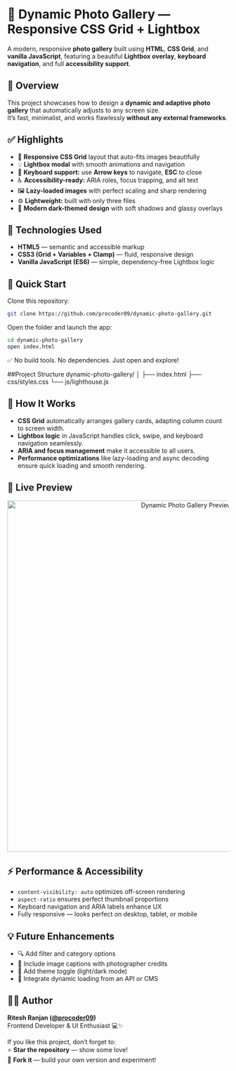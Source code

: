 # 🌆 Dynamic Photo Gallery — Responsive CSS Grid + Lightbox  

A modern, responsive **photo gallery** built using **HTML**, **CSS Grid**, and **vanilla JavaScript**, featuring a beautiful **Lightbox overlay**, **keyboard navigation**, and full **accessibility support**.  

## 🎯 Overview  

This project showcases how to design a **dynamic and adaptive photo gallery** that automatically adjusts to any screen size.  
It’s fast, minimalist, and works flawlessly **without any external frameworks**.  

## ✅ Highlights  

- 🧱 **Responsive CSS Grid** layout that auto-fits images beautifully  
- 💡 **Lightbox modal** with smooth animations and navigation  
- 🎹 **Keyboard support:** use **Arrow keys** to navigate, **ESC** to close  
- ♿ **Accessibility-ready:** ARIA roles, focus trapping, and alt text  
- 🖼️ **Lazy-loaded images** with perfect scaling and sharp rendering  
- ⚙️ **Lightweight:** built with only three files  
- 🌙 **Modern dark-themed design** with soft shadows and glassy overlays  

## 🧩 Technologies Used  

- **HTML5** — semantic and accessible markup  
- **CSS3 (Grid + Variables + Clamp)** — fluid, responsive design  
- **Vanilla JavaScript (ES6)** — simple, dependency-free Lightbox logic  

## 🚀 Quick Start  

Clone this repository:  

```bash
git clone https://github.com/procoder09/dynamic-photo-gallery.git
```

Open the folder and launch the app:

```bash
cd dynamic-photo-gallery
open index.html
```

✅ No build tools. No dependencies.
Just open and explore!

##Project Structure
dynamic-photo-gallery/
│
├── index.html
├── css/styles.css
└── js/lighthouse.js




## 🧠 How It Works  

- **CSS Grid** automatically arranges gallery cards, adapting column count to screen width.  
- **Lightbox logic** in JavaScript handles click, swipe, and keyboard navigation seamlessly.  
- **ARIA and focus management** make it accessible to all users.  
- **Performance optimizations** like lazy-loading and async decoding ensure quick loading and smooth rendering.  

## 📸 Live Preview  

<p align="center">
  <img src="thumbnail.png" alt="Dynamic Photo Gallery Preview" width="800">
</p>

## ⚡ Performance & Accessibility  

- `content-visibility: auto` optimizes off-screen rendering  
- `aspect-ratio` ensures perfect thumbnail proportions  
- Keyboard navigation and ARIA labels enhance UX  
- Fully responsive — looks perfect on desktop, tablet, or mobile  

## 💡 Future Enhancements  

- 🔍 Add filter and category options  
- 🧭 Include image captions with photographer credits  
- 🌈 Add theme toggle (light/dark mode)  
- 🔄 Integrate dynamic loading from an API or CMS  

## 🧑‍💻 Author  

**Ritesh Ranjan ([@procoder09](https://github.com/procoder09))**  
Frontend Developer & UI Enthusiast 💻✨  

If you like this project, don’t forget to:  
⭐ **Star the repository** — show some love!  
🍴 **Fork it** — build your own version and experiment!  
